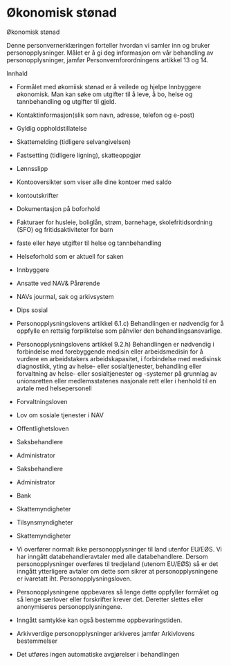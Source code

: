 # Økonomisk stønad

Økonomisk stønad

  

Denne personvernerklæringen forteller hvordan vi samler inn og bruker personopplysninger. Målet er å gi deg informasjon om vår behandling av personopplysninger, jamfør Personvernforordningens artikkel 13 og 14.

  

Innhald

*   Formålet med økomiisk stønad er å veilede og hjelpe Innbyggere økonomisk. Man kan søke om utgifter til å leve, å bo, helse og tannbehandling og utgifter til gjeld.  
    
*   Kontaktinformasjon(slik som navn, adresse, telefon og e-post)  
    
*   Gyldig oppholdstillatelse  
    
*   Skattemelding (tidligere selvangivelsen)  
    
*   Fastsetting (tidligere ligning), skatteoppgjør  
    
*   Lønnsslipp  
    
*   Kontooversikter som viser alle dine kontoer med saldo  
    
*   kontoutskrifter  
    
*   Dokumentasjon på boforhold  
    
*   Fakturaer for husleie, boliglån, strøm, barnehage, skolefritidsordning (SFO) og fritidsaktiviteter for barn  
    
*   faste eller høye utgifter til helse og tannbehandling  
    
*   Helseforhold som er aktuell for saken  
    
*   Innbyggere  
    
*   Ansatte ved NAV& Pårørende  
    
*   NAVs jourmal, sak og arkivsystem  
    
*   Dips sosial  
    
*   Personopplysningslovens artikkel 6.1.c) Behandlingen er nødvendig for å oppfylle en rettslig forpliktelse som påhviler den behandlingsansvarlige.  
    
*   Personopplysningslovens artikkel 9.2.h) Behandlingen er nødvendig i forbindelse med forebyggende medisin eller arbeidsmedisin for å vurdere en arbeidstakers arbeidskapasitet, i forbindelse med medisinsk diagnostikk, yting av helse- eller sosialtjenester, behandling eller forvaltning av helse- eller sosialtjenester og -systemer på grunnlag av unionsretten eller medlemsstatenes nasjonale rett eller i henhold til en avtale med helsepersonell  
    
*   Forvaltningsloven  
    
*   Lov om sosiale tjenester i NAV  
    
*   Offentlighetsloven  
    
*   Saksbehandlere  
    
*   Administrator  
    
*   Saksbehandlere  
    
*   Administrator  
    
*   Bank  
    
*   Skattemyndigheter  
    
*   Tilsynsmyndigheter  
    
*   Skattemyndigheter  
    
*   Vi overfører normalt ikke personopplysninger til land utenfor EU/EØS. Vi har inngått databehandleravtaler med alle databehandlere. Dersom personopplysninger overføres til tredjeland (utenom EU/EØS) så er det inngått ytterligere avtaler om dette som sikrer at personopplysningene er ivaretatt iht. Personopplysningsloven.  
    
*   Personopplysningene oppbevares så lenge dette oppfyller formålet og så lenge særlover eller forskrifter krever det. Deretter slettes eller anonymiseres personopplysningene.  
    
*   Inngått samtykke kan også bestemme oppbevaringstiden.  
    
*   Arkivverdige personopplysninger arkiveres jamfør Arkivlovens bestemmelser  
    
*   Det utføres ingen automatiske avgjørelser i behandlingen